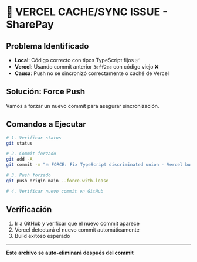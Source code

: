 # 🚨 VERCEL CACHE/SYNC ISSUE - SharePay

## Problema Identificado
- **Local**: Código correcto con tipos TypeScript fijos ✅
- **Vercel**: Usando commit anterior `3eff2ee` con código viejo ❌
- **Causa**: Push no se sincronizó correctamente o caché de Vercel

## Solución: Force Push
Vamos a forzar un nuevo commit para asegurar sincronización.

## Comandos a Ejecutar
```bash
# 1. Verificar status
git status

# 2. Commit forzado
git add -A
git commit -m "🔥 FORCE: Fix TypeScript discriminated union - Vercel build fix"

# 3. Push forzado
git push origin main --force-with-lease

# 4. Verificar nuevo commit en GitHub
```

## Verificación
1. Ir a GitHub y verificar que el nuevo commit aparece
2. Vercel detectará el nuevo commit automáticamente
3. Build exitoso esperado

---
**Este archivo se auto-eliminará después del commit**